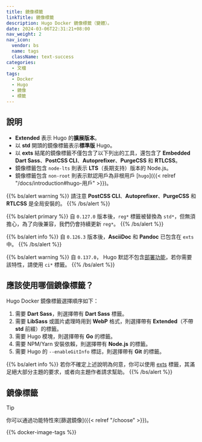 ```yaml
---
title: 鏡像標籤
linkTitle: 鏡像標籤
description: Hugo Docker 鏡像標籤（變體）。
date: 2024-03-06T22:31:21+08:00
nav_weight: 2
nav_icon:
  vendor: bs
  name: tags
  className: text-success
categories:
  - 文檔
tags:
  - Docker
  - Hugo
  - 鏡像
  - 標籤
---
```


## 說明

- __Extended__ 表示 Hugo 的**擴展版本**。
- 以 **std** 開頭的鏡像標籤表示**標準版** Hugo。
- 以 **exts** 結尾的鏡像標籤不僅包含了以下列出的工具，還包含了 **Embedded Dart Sass**、**PostCSS CLI**、**Autoprefixer**、**PurgeCSS** 和 **RTLCSS**。
- 鏡像標籤包含 `node-lts` 則表示 **LTS**（長期支持）版本的 Node.js。
- 鏡像標籤包含 `non-root` 則表示默認用戶為非根用戶 [`hugo`]({{< relref "/docs/introduction#hugo-用戶" >}})。

{{% bs/alert warning %}}
請注意 **PostCSS CLI**、**Autoprefixer**、**PurgeCSS** 和 **RTLCSS** 是全局安裝的。
{{% /bs/alert %}}

{{% bs/alert primary %}}
自 `0.127.0` 版本後，`reg*` 標籤被替換為 `std*`，但無須擔心，為了向後兼容，我們仍會持續更新 `reg*`。
{{% /bs/alert %}}

{{% bs/alert info %}}
自 `0.126.3` 版本後，**AsciiDoc** 和 **Pandoc** 已包含在 `exts` 中。
{{% /bs/alert %}}

{{% bs/alert warning %}}
自 `0.137.0`， Hugo 默認不包含[部署功能](https://gohugo.io/hosting-and-deployment/hugo-deploy/)，若你需要該特性，請使用 `ci*` 標籤。
{{% /bs/alert %}}

## 應該使用哪個鏡像標籤？

Hugo Docker 鏡像標籤選擇順序如下：

1. 需要 **Dart Sass**，則選擇帶有 **Dart Sass** 標籤。
1. 需要 **LibSass** 或圖片處理時用到 **WebP** 格式，則選擇帶有 **Extended**（不帶 **std** 前綴）的標籤。
1. 需要 Hugo 模塊，則選擇帶有 **Go** 的標籤。
1. 需要 NPM/Yarn 安裝依賴，則選擇帶有 **Node.js** 的標籤。
1. 需要 Hugo 的 `--enableGitInfo` 標誌，則選擇帶有 **Git** 的標籤。

{{% bs/alert info %}}
若你不確定上述說明為何意，你可以使用 [exts](#exts) 標籤，其滿足絕大部分主題的要求，或者向主題作者請求幫助。
{{% /bs/alert %}}

## 鏡像標籤

> [!TIP]
> 你可以通過功能特性來[篩選鏡像]({{< relref "/choose" >}})。

{{% docker-image-tags %}}

